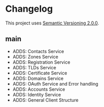 # Changelog

This project uses [Semantic Versioning 2.0.0](http://semver.org/).

## main

- ADDS: Contacts Service
- ADDS: Zones Service
- ADDS: Registration Service
- ADDS: TLDs Service
- ADDS: Certificate Service
- ADDS: Domains Service
- ADDS: OAuth Service and Error handling
- ADDS: Accounts Service
- ADDS: Identity Service
- ADDS: General Client Structure
